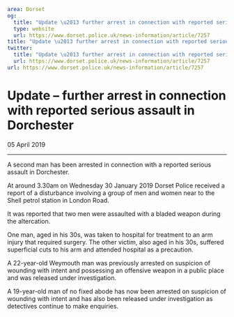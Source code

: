 ```yaml
area: Dorset
og:
  title: "Update \u2013 further arrest in connection with reported serious assault in Dorchester"
  type: website
  url: https://www.dorset.police.uk/news-information/article/7257
title: "Update \u2013 further arrest in connection with reported serious assault in Dorchester |"
twitter:
  title: "Update \u2013 further arrest in connection with reported serious assault in Dorchester"
  url: https://www.dorset.police.uk/news-information/article/7257
url: https://www.dorset.police.uk/news-information/article/7257
```

# Update – further arrest in connection with reported serious assault in Dorchester

05 April 2019

* * *

A second man has been arrested in connection with a reported serious assault in Dorchester.

At around 3.30am on Wednesday 30 January 2019 Dorset Police received a report of a disturbance involving a group of men and women near to the Shell petrol station in London Road.

It was reported that two men were assaulted with a bladed weapon during the altercation.

One man, aged in his 30s, was taken to hospital for treatment to an arm injury that required surgery. The other victim, also aged in his 30s, suffered superficial cuts to his arm and attended hospital as a precaution.

A 22-year-old Weymouth man was previously arrested on suspicion of wounding with intent and possessing an offensive weapon in a public place and was released under investigation.

A 19-year-old man of no fixed abode has now been arrested on suspicion of wounding with intent and has also been released under investigation as detectives continue to make enquiries.
